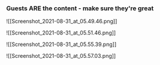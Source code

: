 ### Guests ARE the content - make sure they're great

![[Screenshot_2021-08-31_at_05.49.46.png]]

  

![[Screenshot_2021-08-31_at_05.51.46.png]]

  

![[Screenshot_2021-08-31_at_05.55.39.png]]

  

![[Screenshot_2021-08-31_at_05.57.03.png]]